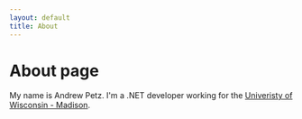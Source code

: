 ```yaml
---
layout: default
title: About
---
```

# About page

My name is Andrew Petz. I'm a .NET developer working for the [Univeristy of Wisconsin - Madison](https://www.wisc.edu/).
